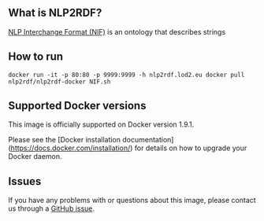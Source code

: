 ## What is NLP2RDF?

[NLP Interchange Format (NIF)](http://github.com/NLP2RDF/software/wiki/Introduction-to-NIF) is an ontology that describes strings 

## How to run

``docker run -it -p 80:80 -p 9999:9999 -h nlp2rdf.lod2.eu docker pull nlp2rdf/nlp2rdf-docker NIF.sh``

## Supported Docker versions
This image is officially supported on Docker version 1.9.1.

Please see the [Docker installation documentation] (https://docs.docker.com/installation/) for details on how to upgrade your Docker daemon.


## Issues
If you have any problems with or questions about this image, please contact us through a [GitHub issue](http://github.com/NLP2RDF/software/issues).
